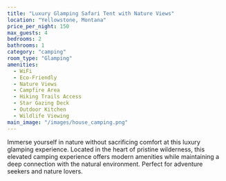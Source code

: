 ```yaml
---
title: "Luxury Glamping Safari Tent with Nature Views"
location: "Yellowstone, Montana"
price_per_night: 150
max_guests: 4
bedrooms: 2
bathrooms: 1
category: "camping"
room_type: "Glamping"
amenities:
  - WiFi
  - Eco-Friendly
  - Nature Views
  - Campfire Area
  - Hiking Trails Access
  - Star Gazing Deck
  - Outdoor Kitchen
  - Wildlife Viewing
main_image: "/images/house_camping.png"
---
```


Immerse yourself in nature without sacrificing comfort at this luxury glamping experience. Located in the heart of pristine wilderness, this elevated camping experience offers modern amenities while maintaining a deep connection with the natural environment. Perfect for adventure seekers and nature lovers.